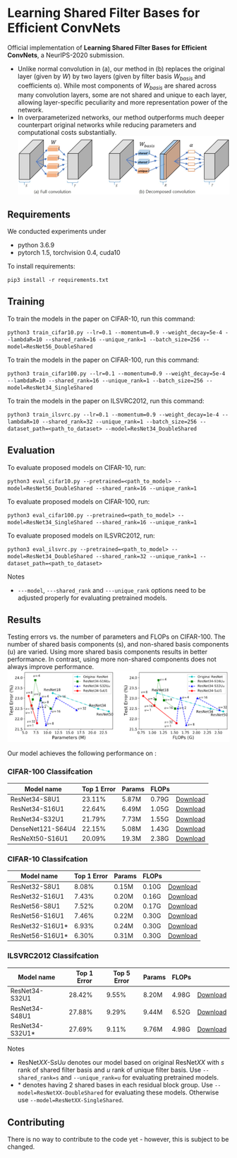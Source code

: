 # Learning Shared Filter Bases for Efficient ConvNets

Official implementation of **Learning Shared Filter Bases for Efficient ConvNets**, a NeurIPS-2020 submission.
-  Unlike normal convolution in (a), our method in (b) replaces the original layer (given by *W*) by two layers (given by filter basis *W<sub>basis</sub>* and coefficients α). While most components of *W<sub>basis</sub>* are shared across many convolution layers, some are not shared and unique to each layer, allowing layer-specific peculiarity and more representation power of the network. 
- In overparameterized networks, our method outperforms much deeper counterpart original networks while reducing parameters and computational costs substantially.
![Image](images/conv_decomp.jpg?raw=true)

## Requirements

We conducted experiments under
- python 3.6.9
- pytorch 1.5, torchvision 0.4, cuda10

To install requirements:

```setup
pip3 install -r requirements.txt
```

## Training

To train the models in the paper on CIFAR-10, run this command:

```train
python3 train_cifar10.py --lr=0.1 --momentum=0.9 --weight_decay=5e-4 --lambdaR=10 --shared_rank=16 --unique_rank=1 --batch_size=256 --model=ResNet56_DoubleShared
```

To train the models in the paper on CIFAR-100, run this command:

```train
python3 train_cifar100.py --lr=0.1 --momentum=0.9 --weight_decay=5e-4 --lambdaR=10 --shared_rank=16 --unique_rank=1 --batch_size=256 --model=ResNet34_SingleShared
```

To train the models in the paper on ILSVRC2012, run this command:

```train
python3 train_ilsvrc.py --lr=0.1 --momentum=0.9 --weight_decay=1e-4 --lambdaR=10 --shared_rank=32 --unique_rank=1 --batch_size=256 --dataset_path=<path_to_dataset> --model=ResNet34_DoubleShared
```

## Evaluation

To evaluate proposed models on CIFAR-10, run:

```eval
python3 eval_cifar10.py --pretrained=<path_to_model> --model=ResNet56_DoubleShared --shared_rank=16 --unique_rank=1
```

To evaluate proposed models on CIFAR-100, run:

```eval
python3 eval_cifar100.py --pretrained=<path_to_model> --model=ResNet34_SingleShared --shared_rank=16 --unique_rank=1
```

To evaluate proposed models on ILSVRC2012, run:

```eval
python3 eval_ilsvrc.py --pretrained=<path_to_model> --model=ResNet34_DoubleShared --shared_rank=32 --unique_rank=1 --dataset_path=<path_to_dataset>
```

Notes
-  ```---model```, ```---shared_rank``` and ```---unique_rank``` options need to be adjusted properly for evaluating pretrained models.


## Results
Testing errors vs. the number of parameters and FLOPs on CIFAR-100. The number of shared basis components (s), and non-shared basis components (u) are varied. Using more shared basis components results in better performance. In contrast, using more non-shared components does not always improve performance.
![Image](https://github.com/ssregibility/Net_RL2/blob/master/images/graph.png?raw=true)


Our model achieves the following performance on :

### CIFAR-100 Classifcation

| Model name         | Top 1 Error  | Params | FLOPs |  |
| ------------------ |---------------- | ------------ | ----- |----|
| ResNet34-S8U1      |     23.11%         |      5.87M     |  0.79G  | [Download](https://drive.google.com/file/d/13fPb-RoTwq5h7NqZ_vq5onNU7qfJuFhT/view?usp=sharing) |
| ResNet34-S16U1     |     22.64%         |      6.49M     |  1.05G  | [Download](https://drive.google.com/file/d/1-x4AvZu68ASVfz4lEmH90HXz8gEUvPjN/view?usp=sharing) |
| ResNet34-S32U1     |     21.79%         |      7.73M     |  1.55G  | [Download](https://drive.google.com/file/d/1O0IskfztEklykdFMrfNMVHGJTKJQD6Am/view?usp=sharing) |
| DenseNet121-S64U4  |     22.15%         |      5.08M     |  1.43G  | [Download](https://drive.google.com/file/d/13XyNHV9qRGyACKOnUY1dTf3p211yJgA5/view?usp=sharing) |
| ResNeXt50-S16U1    |     20.09%         |      19.3M     |  2.38G  | [Download](https://drive.google.com/file/d/1nLWETVMwZbGXQ8Ta6vtaYI5SuedUcMAm/view?usp=sharing) |

### CIFAR-10 Classifcation

| Model name         | Top 1 Error  | Params | FLOPs |   |
| ------------------ |---------------- | ------------ | ----- | ----- |
| ResNet32-S8U1      |     8.08%         |      0.15M     |  0.10G  | [Download](https://drive.google.com/file/d/1QmKmICZKk6h_FnctIr6LQrtFCCvWtcac/view?usp=sharing) |
| ResNet32-S16U1     |     7.43%         |      0.20M     |  0.16G  | [Download](https://drive.google.com/file/d/1cpCYf6iwN27RIDjmPxPSTXUW3htZ8-P5/view?usp=sharing) |
| ResNet56-S8U1      |     7.52%         |      0.20M     |  0.17G  | [Download](https://drive.google.com/file/d/1wUB3PnZ8lnSqXFTWGEk1eoLseSFQ2-Tj/view?usp=sharing) |
| ResNet56-S16U1     |     7.46%         |      0.22M     |  0.30G | [Download](https://drive.google.com/file/d/17rwH4_KNGX2nBgF0PBbBeKfve5IudZrY/view?usp=sharing) |
| ResNet32-S16U1\*    |     6.93%         |      0.24M     |  0.30G  | [Download](https://drive.google.com/file/d/1ZB5yZgMUhU9TGruZpInwX9UQo8kZXEHH/view?usp=sharing) |
| ResNet56-S16U1\*    |     6.30%         |      0.31M     |  0.30G  | [Download](https://drive.google.com/file/d/1zBQTvDYdbqnfdX3NA6mYy0lHvn68ANRl/view?usp=sharing) |

### ILSVRC2012 Classifcation

| Model name         | Top 1 Error  | Top 5 Error | Params | FLOPs |  |
| ------------------ |---------------- | -------------- | ------------ | ----- | ----- |
| ResNet34-S32U1     |     28.42%         |      9.55%       |      8.20M     |  4.98G  | [Download](https://drive.google.com/file/d/1OgodlaaYYdYXgRFGAMxP_039R5JkUAij/view?usp=sharing) |
| ResNet34-S48U1     |     27.88%         |      9.29%       |      9.44M     |  6.52G  | [Download](https://drive.google.com/file/d/1NHBvlYrTJzuJuKJjIdtlt5krDiXkue2r/view?usp=sharing) |
| ResNet34-S32U1\*    |     27.69%         |      9.11%       |      9.76M     |  4.98G  | [Download](https://drive.google.com/file/d/1dtq8TaF88ELnIn4fQr4-eyMGwYCiGYVA/view?usp=sharing) |

Notes
- ResNet*XX*-S*s*U*u* denotes our model based on original ResNet*XX* with *s* rank of shared filter basis and *u* rank of unique filter basis. Use ```--shared_rank=s``` and ```--unique_rank=u``` for evaluating pretrained models.
- \* denotes having 2 shared bases in each residual block group. Use ```--model=ResNetXX-DoubleShared``` for evaluating these models. Otherwise use ```--model=ResNetXX-SingleShared```.

## Contributing

There is no way to contribute to the code yet - however, this is subject to be changed.
